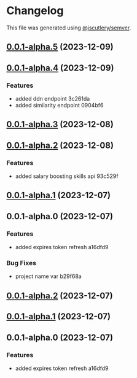 # Changelog

This file was generated using [@jscutlery/semver](https://github.com/jscutlery/semver).

## [0.0.1-alpha.5](///compare/lightcast-api-0.0.1-alpha.4...lightcast-api-0.0.1-alpha.5) (2023-12-09)

## [0.0.1-alpha.4](///compare/lightcast-api-0.0.1-alpha.3...lightcast-api-0.0.1-alpha.4) (2023-12-09)


### Features

* added ddn endpoint 3c261da
* added similarity endpoint 0904bf6

## [0.0.1-alpha.3](///compare/lightcast-api-0.0.1-alpha.2...lightcast-api-0.0.1-alpha.3) (2023-12-08)

## [0.0.1-alpha.2](///compare/lightcast-api-0.0.1-alpha.1...lightcast-api-0.0.1-alpha.2) (2023-12-08)


### Features

* added salary boosting skills api 93c529f

## [0.0.1-alpha.1](///compare/lightcast-api-0.0.1-alpha.0...lightcast-api-0.0.1-alpha.1) (2023-12-07)

## 0.0.1-alpha.0 (2023-12-07)


### Features

* added expires token refresh a16dfd9


### Bug Fixes

* project name var b29f68a

## [0.0.1-alpha.2](///compare/$lightcast-api-0.0.1-alpha.1...$lightcast-api-0.0.1-alpha.2) (2023-12-07)

## [0.0.1-alpha.1](///compare/$lightcast-api-0.0.1-alpha.0...$lightcast-api-0.0.1-alpha.1) (2023-12-07)

## 0.0.1-alpha.0 (2023-12-07)


### Features

* added expires token refresh a16dfd9
